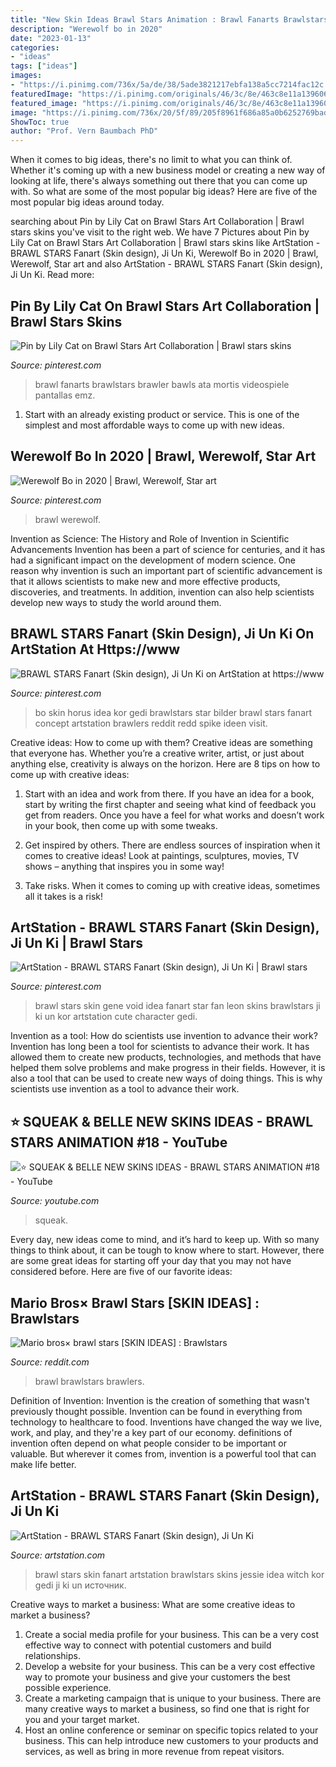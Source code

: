 ```yaml
---
title: "New Skin Ideas Brawl Stars Animation : Brawl Fanarts Brawlstars Brawler Bawls Ata Mortis Videospiele Pantallas Emz"
description: "Werewolf bo in 2020"
date: "2023-01-13"
categories:
- "ideas"
tags: ["ideas"]
images:
- "https://i.pinimg.com/736x/5a/de/38/5ade3821217ebfa138a5cc7214fac12c.jpg"
featuredImage: "https://i.pinimg.com/originals/46/3c/8e/463c8e11a1396066e2200033abfb28b6.jpg"
featured_image: "https://i.pinimg.com/originals/46/3c/8e/463c8e11a1396066e2200033abfb28b6.jpg"
image: "https://i.pinimg.com/736x/20/5f/89/205f8961f686a85a0b6252769badb60f.jpg"
ShowToc: true
author: "Prof. Vern Baumbach PhD"
---
```



When it comes to big ideas, there's no limit to what you can think of. Whether it's coming up with a new business model or creating a new way of looking at life, there's always something out there that you can come up with. So what are some of the most popular big ideas? Here are five of the most popular big ideas around today.

	

		
searching about Pin by Lily Cat on Brawl Stars Art Collaboration | Brawl stars skins you've visit to the right web. We have 7 Pictures about Pin by Lily Cat on Brawl Stars Art Collaboration | Brawl stars skins like ArtStation - BRAWL STARS Fanart (Skin design), Ji Un Ki, Werewolf Bo in 2020 | Brawl, Werewolf, Star art and also ArtStation - BRAWL STARS Fanart (Skin design), Ji Un Ki. Read more:
		
    
## Pin By Lily Cat On Brawl Stars Art Collaboration | Brawl Stars Skins

<img loading=lazy src="https://i.pinimg.com/736x/5a/de/38/5ade3821217ebfa138a5cc7214fac12c.jpg" onerror="this.onerror=null;this.src='https://tse3.mm.bing.net/th?id=OIP.jwYrY4qlouSCLtcsXl4Y9gHaHa&amp;pid=15.1';" alt="Pin by Lily Cat on Brawl Stars Art Collaboration | Brawl stars skins">

_Source: pinterest.com_

>brawl fanarts brawlstars brawler bawls ata mortis videospiele pantallas emz. 

	

1. Start with an already existing product or service. This is one of the simplest and most affordable ways to come up with new ideas.

    
## Werewolf Bo In 2020 | Brawl, Werewolf, Star Art

<img loading=lazy src="https://i.pinimg.com/736x/20/5f/89/205f8961f686a85a0b6252769badb60f.jpg" onerror="this.onerror=null;this.src='https://tse4.mm.bing.net/th?id=OIP.w5U25cn4_kt_QfsbwIXvhAHaHa&amp;pid=15.1';" alt="Werewolf Bo in 2020 | Brawl, Werewolf, Star art">

_Source: pinterest.com_

>brawl werewolf. 

	

Invention as Science: The History and Role of Invention in Scientific Advancements
Invention has been a part of science for centuries, and it has had a significant impact on the development of modern science. One reason why invention is such an important part of scientific advancement is that it allows scientists to make new and more effective products, discoveries, and treatments. In addition, invention can also help scientists develop new ways to study the world around them.

    
## BRAWL STARS Fanart (Skin Design), Ji Un Ki On ArtStation At Https://www

<img loading=lazy src="https://i.pinimg.com/originals/46/3c/8e/463c8e11a1396066e2200033abfb28b6.jpg" onerror="this.onerror=null;this.src='https://tse3.mm.bing.net/th?id=OIP.3QvXIOnNRMnKKxrwj04BNAHaHa&amp;pid=15.1';" alt="BRAWL STARS Fanart (Skin design), Ji Un Ki on ArtStation at https://www">

_Source: pinterest.com_

>bo skin horus idea kor gedi brawlstars star bilder brawl stars fanart concept artstation brawlers reddit redd spike ideen visit. 

	

Creative ideas: How to come up with them?
Creative ideas are something that everyone has. Whether you’re a creative writer, artist, or just about anything else, creativity is always on the horizon. Here are 8 tips on how to come up with creative ideas:
1. Start with an idea and work from there. If you have an idea for a book, start by writing the first chapter and seeing what kind of feedback you get from readers. Once you have a feel for what works and doesn’t work in your book, then come up with some tweaks.

2. Get inspired by others. There are endless sources of inspiration when it comes to creative ideas! Look at paintings, sculptures, movies, TV shows – anything that inspires you in some way!

3. Take risks. When it comes to coming up with creative ideas, sometimes all it takes is a risk!

    
## ArtStation - BRAWL STARS Fanart (Skin Design), Ji Un Ki | Brawl Stars

<img loading=lazy src="https://i.pinimg.com/originals/b7/f7/69/b7f769add6704c3eb9449eef9dad15c6.jpg" onerror="this.onerror=null;this.src='https://tse3.mm.bing.net/th?id=OIP.Bu8gtp11FNaDh3Z1OfvZigHaHa&amp;pid=15.1';" alt="ArtStation - BRAWL STARS Fanart (Skin design), Ji Un Ki | Brawl stars">

_Source: pinterest.com_

>brawl stars skin gene void idea fanart star fan leon skins brawlstars ji ki un kor artstation cute character gedi. 

	

Invention as a tool: How do scientists use invention to advance their work?
Invention has long been a tool for scientists to advance their work. It has allowed them to create new products, technologies, and methods that have helped them solve problems and make progress in their fields. However, it is also a tool that can be used to create new ways of doing things. This is why scientists use invention as a tool to advance their work.

    
## ⭐️ SQUEAK &amp; BELLE NEW SKINS IDEAS - BRAWL STARS ANIMATION #18 - YouTube

<img loading=lazy src="https://i.ytimg.com/vi/wdOdFH8qj8c/maxresdefault.jpg" onerror="this.onerror=null;this.src='https://tse2.mm.bing.net/th?id=OIP.aWsNNr1m-IxKOvRtftfZ1AHaEK&amp;pid=15.1';" alt="⭐️ SQUEAK &amp; BELLE NEW SKINS IDEAS - BRAWL STARS ANIMATION #18 - YouTube">

_Source: youtube.com_

>squeak. 

	

Every day, new ideas come to mind, and it’s hard to keep up. With so many things to think about, it can be tough to know where to start. However, there are some great ideas for starting off your day that you may not have considered before. Here are five of our favorite ideas: 

    
## Mario Bros× Brawl Stars [SKIN IDEAS] : Brawlstars

<img loading=lazy src="https://preview.redd.it/rz78cummht241.jpg?auto=webp&amp;s=61aaaf0d61e79e3c778cec23792d60f385e4b409" onerror="this.onerror=null;this.src='https://tse4.mm.bing.net/th?id=OIP.iuPsFRFPodLrX5eQOg3XfQHaNK&amp;pid=15.1';" alt="Mario bros× brawl stars [SKIN IDEAS] : Brawlstars">

_Source: reddit.com_

>brawl brawlstars brawlers. 

	

Definition of Invention:
Invention is the creation of something that wasn't previously thought possible. Invention can be found in everything from technology to healthcare to food. Inventions have changed the way we live, work, and play, and they're a key part of our economy. definitions of invention often depend on what people consider to be important or valuable. But wherever it comes from, invention is a powerful tool that can make life better.

    
## ArtStation - BRAWL STARS Fanart (Skin Design), Ji Un Ki

<img loading=lazy src="https://cdnb.artstation.com/p/assets/images/images/016/545/189/large/ji-un-ki-.jpg?1552554037" onerror="this.onerror=null;this.src='https://tse1.mm.bing.net/th?id=OIP.NqPc69Y8tCIXHXmlEHc21gHaHa&amp;pid=15.1';" alt="ArtStation - BRAWL STARS Fanart (Skin design), Ji Un Ki">

_Source: artstation.com_

>brawl stars skin fanart artstation brawlstars skins jessie idea witch kor gedi ji ki un источник. 

	

Creative ways to market a business: What are some creative ideas to market a business?
1. Create a social media profile for your business. This can be a very cost effective way to connect with potential customers and build relationships.
2. Develop a website for your business. This can be a very cost effective way to promote your business and give your customers the best possible experience.
3. Create a marketing campaign that is unique to your business. There are many creative ways to market a business, so find one that is right for you and your target market.
4. Host an online conference or seminar on specific topics related to your business. This can help introduce new customers to your products and services, as well as bring in more revenue from repeat visitors.


